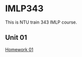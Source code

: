 # IMLP343
This is NTU train 343 IMLP course.

## Unit 01
[Homework 01](https://github.com/Luo-Andy-043/IMLP343/blob/main/Unit01/Unit01_Crash%20Course%20on%20Python.ipynb)

